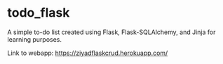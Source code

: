 # todo_flask

A simple to-do list created using Flask, Flask-SQLAlchemy, and Jinja for learning purposes.

Link to webapp: https://ziyadflaskcrud.herokuapp.com/
